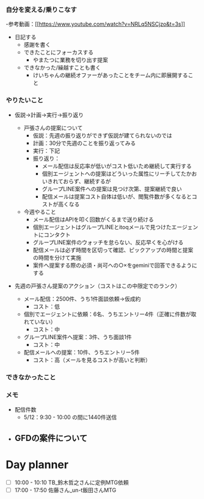 ### 自分を変える/乗りこなす
-参考動画：[[https://www.youtube.com/watch?v=NRLq5NSCjzo&t=3s]]
- 日記する
	- 感謝を書く
	- できたことにフォーカスする
		- やまたつに業務を切り出す提案
	- できなかった/繰越すことも書く
		- けいちゃんの継続オファーがあったことをチーム内に即展開すること

### やりたいこと
- 仮説→計画→実行→振り返り
	- 戸張さんの提案について
		- 仮説：先週の振り返りができず仮説が建てられないのでは
		- 計画：30分で先週のことを振り返ってみる
		- 実行：下記
		- 振り返り：
			- メール配信は反応率が低いがコスト低いため継続して実行する
			- 個別エージェントへの提案はどういった属性にリーチしてたかおいきれておらず、継続するが
			- グループLINE案件への提案は見つけ次第、提案継続で良い
			- 配信メールは提案コスト自体は低いが、閲覧件数が多くなるとコストが高くなる
	- 今週やること
		- メール配信はAPIを叩く回数がくるまで送り続ける
		- 個別エージェントはグループLINEとitoqメールで見つけたエージェントにコンタクト
		- グループLINE案件のウォッチを怠らない、反応早くを心がける
		- 配信メールは必ず時間を区切って確認、ピックアップの時間と提案の時間を分けて実施
		- 案件へ提案する際の必須・尚可への○×をgeminiで回答できるようにする

- 先週の戸張さん提案のアクション（コストはこの中限定でのランク）
	- メール配信：2500件、うち1件面談依頼→仮成約
		- コスト：低
	- 個別でエージェントに依頼：6名、うちエントリー4件（正確に件数が取れていない）
		- コスト：中
	- グループLINE案件へ提案：3件、うち面談1件
		- コスト：中
	- 配信メールへの提案：10件、うちエントリー5件
		- コスト：高（メールを見るコストが高いと判断）
### できなかったこと

### メモ
- 配信件数
	- 5/12：9:30 - 10:00 の間に1440件送信
- GFDの案件について
	- 
# Day planner

- [ ] 10:00 - 10:10 TB\_鈴木哲之さんに定例MTG依頼
- [ ] 17:00 - 17:50 佐藤さん\_un-t飯田さんMTG
